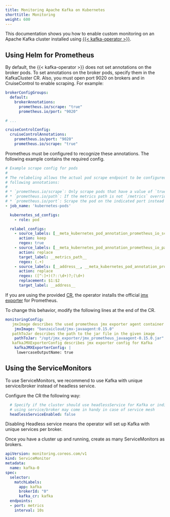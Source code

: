 ```yaml
---
title: Monitoring Apache Kafka on Kubernetes
shorttitle: Monitoring
weight: 600
---
```




This documentation shows you how to enable custom monitoring on an Apache Kafka cluster installed using [{{< kafka-operator >}}](https://github.com/banzaicloud/koperator).

## Using Helm for Prometheus

By default, the {{< kafka-operator >}} does not set annotations on the broker pods. To set annotations on the broker pods, specify them in the KafkaCluster CR. Also, you must open port 9020 on brokers and in CruiseControl to enable scraping. For example:

```yaml
brokerConfigGroups:
  default:
    brokerAnnotations:
      prometheus.io/scrape: "true"
      prometheus.io/port: "9020"

# ...

cruiseControlConfig:
  cruiseControlAnnotations:
    prometheus.io/port: "9020"
    prometheus.io/scrape: "true"
```

Prometheus must be configured to recognize these annotations. The following example contains the required config.

```yaml
# Example scrape config for pods
#
# The relabeling allows the actual pod scrape endpoint to be configured via the
# following annotations:
#
# * `prometheus.io/scrape`: Only scrape pods that have a value of `true`
# * `prometheus.io/path`: If the metrics path is not `/metrics` override this.
# * `prometheus.io/port`: Scrape the pod on the indicated port instead of the default of `9102`.
- job_name: 'kubernetes-pods'

  kubernetes_sd_configs:
    - role: pod

  relabel_configs:
    - source_labels: [__meta_kubernetes_pod_annotation_prometheus_io_scrape]
      action: keep
      regex: true
    - source_labels: [__meta_kubernetes_pod_annotation_prometheus_io_path]
      action: replace
      target_label: __metrics_path__
      regex: (.+)
    - source_labels: [__address__, __meta_kubernetes_pod_annotation_prometheus_io_port]
      action: replace
      regex: ([^:]+)(?::\d+)?;(\d+)
      replacement: $1:$2
      target_label: __address__
```

If you are using the provided [CR](https://github.com/banzaicloud/koperator/blob/master/config/samples/banzaicloud_v1beta1_kafkacluster.yaml), the operator installs the official [jmx exporter](https://github.com/prometheus/jmx_exporter) for Prometheus.

To change this behavior, modify the following lines at the end of the CR.

```yaml
monitoringConfig:
   jmxImage describes the used prometheus jmx exporter agent container
    jmxImage: "banzaicloud/jmx-javaagent:0.15.0"
   pathToJar describes the path to the jar file in the given image
    pathToJar: "/opt/jmx_exporter/jmx_prometheus_javaagent-0.15.0.jar"
   kafkaJMXExporterConfig describes jmx exporter config for Kafka
    kafkaJMXExporterConfig: |
     lowercaseOutputName: true
```

## Using the ServiceMonitors

To use ServiceMonitors, we recommend to use Kafka with unique service/broker instead of headless service.

Configure the CR the following way:

```yaml
  # Specify if the cluster should use headlessService for Kafka or individual services
  # using service/broker may come in handy in case of service mesh
  headlessServiceEnabled: false
```

Disabling Headless service means the operator will set up Kafka with unique services per broker.

Once you have a cluster up and running, create as many ServiceMonitors as brokers.

```yaml
apiVersion: monitoring.coreos.com/v1
kind: ServiceMonitor
metadata:
  name: kafka-0
spec:
  selector:
    matchLabels:
      app: kafka
      brokerId: "0"
      kafka_cr: kafka
  endpoints:
  - port: metrics
    interval: 10s
```

